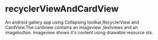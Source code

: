 # recyclerViewAndCardView
An android gallery app using Collapsing toolbar,RecyclerView and CardView.The cardview contains an imageview ,textviews and an imagebutton.
Imageview shows it's content using drawable resource ids.
